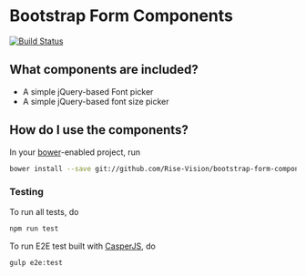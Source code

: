 Bootstrap Form Components
=====================
[![Build Status](http://107.170.20.223:8080/job/Component-Bootstrap-Form-Components-Master/badge/icon)](http://107.170.20.223:8080/job/Component-Bootstrap-Form-Components-Master/)

## What components are included?
- A simple jQuery-based Font picker
- A simple jQuery-based font size picker

## How do I use the components?
In your [bower](http://bower.io/)-enabled project, run

```bash
bower install --save git://github.com/Rise-Vision/bootstrap-form-components.git
```

### Testing
To run all tests, do

```bash
npm run test
```

To run E2E test built with [CasperJS](http://casperjs.org/), do

```bash
gulp e2e:test
```
